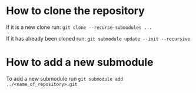 # How to clone the repository

If it is a new clone run: ```git clone --recurse-submodules ...```

If it has already been cloned run: ```git submodule update --init --recursive```

# How to add a new submodule

To add a new submodule run ```git submodule add ../<name_of_repository>.git```
